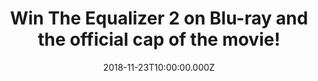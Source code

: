 ---
campaign-uuid: "c-005164b3-a53b-43a3-bee2-d545b9d39998"
type: "Competition"
category: "Entertainment"
date: "2018-11-23T10:00:00.000Z"
end-date: "2018-12-18T23:59:00.000Z"
disable-form: false
is_promoted: true
has_entry_page: true
title: "Win The Equalizer 2 on Blu-ray and the official cap of the movie!"
competition-description: "<p>Give Dad a taste of the action this Christmas! We are\
  \ giving away 3 copies of the movie on Blu-ray PLUS 3 official caps for you to win!\
  \ In his first ever sequel, the ever-watchable Denzel Washington returns to his\
  \ signature role as retired intelligence agent Robert McCall. He's back being a\
  \ force for justice but this time he finds himself fighting a more personal battle\
  \ than ever before. Directed by Antoine Fuqua, it's the perfect, action-packed present\
  \ for Dad.</p>"
hero-header: "Win The Equalizer 2 on Blu-ray and the official cap of the movie!"
terms-confirmation: "N/A"
banner-img: "https://assets.expresslyapp.com/asset-0512c0a6-c931-44e9-a571-cd16cf520185.jpg"
logo-left-href: "aaa.nme.com"
logo-left-image: "https://assets.expresslyapp.com/asset-85de485e-cb7c-4640-8e3b-b52438f3826e.jpg"
logo-left-title: "NME AAA"
bg-image-hero: "https://assets.expresslyapp.com/asset-56c58c37-54ff-4f5f-8576-6f5411ed693a.jpg"
bg-image-first: "https://assets.expresslyapp.com/asset-0de652ec-a441-4563-82be-0f77d90f51bc.jpg"
bg-image-second: "https://assets.expresslyapp.com/asset-695bc3bd-72ed-448a-9d15-ee6fb1e91828.jpg"
bg-image-third: "https://assets.expresslyapp.com/asset-d863b459-d003-46a1-8081-33a3577c8b75.jpg"
section1-content: "<p>Denzel Washington returns to one of his signature roles in the\
  \ first sequel of his career. Robert McCall serves an unflinching justice for the\
  \ exploited and oppressed. But how far will he go when that is someone he loves?</p>"
section2-content: "<p>This Blu-Ray from Sony Pictures Home Entertainment has it all:\
  \ Retribution mode with Denzel Washington and Director Antoine Fuqua:- Watch The\
  \ Equalizer 2 with Denzel & Antoine as they take you through their favourite adrenaline-filled\
  \ action scenes in their very first sequel together, with exclusive commentary and\
  \ conversation, 11 Deleted and Extended Scenes PLUS the Trivia Track: Pop-up trivia\
  \ guaranteed to surprise even the biggest fans of The Equalizer!</p>"
section3-content: "<p>What are you waiting for? Think no more and enter the form below\
  \ for a chance to win the best Blu-Ray this Christmas: The Equalizer 2!</p>\r\n\
  <p>Good luck!</p>"
entry-title: "Win The Equalizer 2 on Blu-ray and the official cap of the movie!"
entry-content: "Enter the draw to winThe Equalizer 2 on Blu-ray and the official cap\
  \ of the movie!\r\nbefore 23:59 on 18th of December 2018."
has-winner: false
prize-description: "One of the 3 copies of The Equalizer 2 on Blu-ray and one of the\
  \ 3 caps of The Equalizer 2."
special-conditions: "Multiple entries are allowed up to one every day."
---